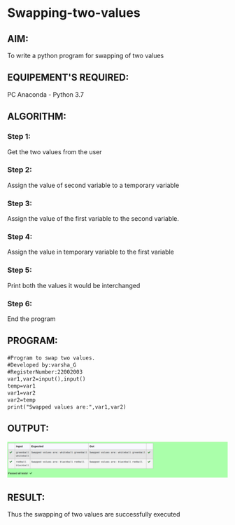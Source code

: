 # Swapping-two-values
## AIM:
To write a python program for swapping of two values
## EQUIPEMENT'S REQUIRED: 
PC
Anaconda - Python 3.7
## ALGORITHM: 
### Step 1:
Get the two values from the user
### Step 2: 
Assign the value of second variable to a temporary variable 
### Step 3: 
Assign the value of the first variable to the second variable.
### Step 4:  
Assign the value in temporary variable to the first variable
### Step 5: 
Print both the values it would be interchanged
### Step 6: 
End the program
## PROGRAM:
```
#Program to swap two values.
#Developed by:varsha_G
#RegisterNumber:22002003
var1,var2=input(),input()
temp=var1
var1=var2
var2=temp
print("Swapped values are:",var1,var2)
```
## OUTPUT:
!['OUTPUT'](/swapping.png)

## RESULT:
Thus the swapping of two values are successfully executed




